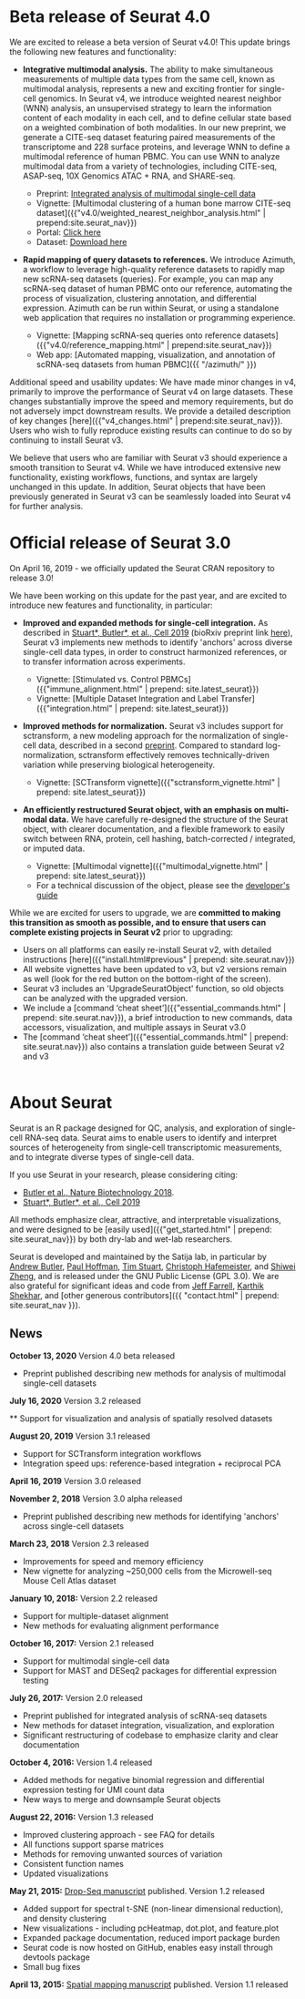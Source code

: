 # Beta release of Seurat 4.0

We are excited to release a beta version of Seurat v4.0! This update brings the following new features and functionality:

* **Integrative multimodal analysis.** The ability to make simultaneous measurements of multiple data types from the same cell, known as multimodal analysis, represents a new and exciting frontier for single-cell genomics. In Seurat v4, we introduce weighted nearest neighbor (WNN) analysis, an unsupervised strategy to learn the information content of each modality in each cell, and to define cellular state based on a weighted combination of both modalities.
    In our new preprint, we generate a CITE-seq dataset featuring paired measurements of the transcriptome and 228 surface proteins, and leverage WNN to define a multimodal reference of human PBMC. You can use WNN to analyze multimodal data from a variety of technologies, including CITE-seq, ASAP-seq, 10X Genomics ATAC + RNA, and SHARE-seq.

    - Preprint: [Integrated analysis of multimodal single-cell data](https://satijalab.org/v4preprint)
    - Vignette: [Multimodal clustering of a human bone marrow CITE-seq dataset]({{"v4.0/weighted_nearest_neighbor_analysis.html" | prepend:site.seurat_nav}})
    - Portal: [Click here](https://atlas.fredhutch.org/nygc/multimodal-pbmc/)
    - Dataset: [Download here](https://atlas.fredhutch.org/data/nygc/multimodal/pbmc_multimodal.h5seurat)

* **Rapid mapping of query datasets to references.** We introduce Azimuth, a workflow to leverage high-quality reference datasets to rapidly map new scRNA-seq datasets (queries). For example, you can map any scRNA-seq dataset of human PBMC onto our reference, automating the process of visualization, clustering annotation, and differential expression. Azimuth can be run within Seurat, or using a standalone web application that requires no installation or programming experience.

    - Vignette: [Mapping scRNA-seq queries onto reference datasets]({{"v4.0/reference_mapping.html" | prepend:site.seurat_nav}})
    - Web app: [Automated mapping, visualization, and annotation of scRNA-seq datasets from human PBMC]({{ "/azimuth/" }})

Additional speed and usability updates: We have made minor changes in v4, primarily to improve the performance of Seurat v4 on large datasets. These changes substantially improve the speed and memory requirements, but do not adversely impct downstream results. We provide a detailed description of key changes [here]({{"v4_changes.html" | prepend:site.seurat_nav}}). Users who wish to fully reproduce existing results can continue to do so by continuing to install Seurat v3.  

We believe that users who are familiar with Seurat v3 should experience a smooth transition to Seurat v4. While we have introduced extensive new functionality, existing workflows, functions, and syntax are largely unchanged in this update. In addition, Seurat objects that have been previously generated in Seurat v3 can be seamlessly loaded into Seurat v4 for further analysis.

# Official release of Seurat 3.0

On April 16, 2019 - we officially updated the Seurat CRAN repository to release 3.0! 

We have been working on this update for the past year, and are excited to introduce new features and functionality, in particular:

* **Improved and expanded methods for single-cell integration.**  As described in [Stuart\*, Butler\*, et al., Cell 2019](https://www.cell.com/cell/fulltext/S0092-8674(19)30559-8) (bioRxiv preprint link [here](https://www.biorxiv.org/content/10.1101/460147v1)), Seurat v3 implements new methods to identify 'anchors' across diverse single-cell data types, in order to construct harmonized references, or to transfer information across experiments.
    - Vignette: [Stimulated vs. Control PBMCs]({{"immune_alignment.html" | prepend: site.latest_seurat}})
    - Vignette: [Multiple Dataset Integration and Label Transfer]({{"integration.html" | prepend: site.latest_seurat}})

* **Improved methods for normalization.** Seurat v3 includes support for sctransform, a new modeling approach for the normalization of single-cell data, described in a second [preprint](https://www.biorxiv.org/content/10.1101/576827v2). Compared to standard log-normalization, sctransform effectively removes technically-driven variation while preserving biological heterogeneity.
    - Vignette: [SCTransform vignette]({{"sctransform_vignette.html" | prepend: site.latest_seurat}})

* **An efficiently restructured Seurat object, with an emphasis on multi-modal data.** We have carefully re-designed the structure of the Seurat object, with clearer documentation, and a flexible framework to easily switch between RNA, protein, cell hashing, batch-corrected / integrated, or imputed data. 
    - Vignette: [Multimodal vignette]({{"multimodal_vignette.html" | prepend: site.latest_seurat}})
    - For a technical discussion of the object, please see the [developer's guide](https://github.com/satijalab/seurat/wiki)

While we are excited for users to upgrade, we are **committed to making this transition as smooth as possible, and to ensure that users can complete existing projects in Seurat v2** prior to upgrading:
* Users on all platforms can easily re-install Seurat v2, with detailed instructions [here]({{"install.html#previous" | prepend: site.seurat.nav}})
* All website vignettes have been updated to v3, but v2 versions remain as well (look for the red button on the bottom-right of the screen).
* Seurat v3 includes an 'UpgradeSeuratObject' function, so old objects can be analyzed with the upgraded version.
* We include a [command ‘cheat sheet’]({{"essential_commands.html" | prepend: site.seurat.nav}}), a brief introduction to new commands, data accessors, visualization, and multiple assays in Seurat v3.0 
* The [command ‘cheat sheet’]({{"essential_commands.html" | prepend: site.seurat.nav}}) also contains a translation guide between Seurat v2 and v3
<br><br>


# About Seurat

Seurat is an R package designed for QC, analysis, and exploration of single-cell RNA-seq data. Seurat aims to enable users to identify and interpret sources of heterogeneity from single-cell transcriptomic measurements, and to integrate diverse types of single-cell data.

If you use Seurat in your research, please considering citing:

* [Butler et al., Nature Biotechnology 2018](https://www.nature.com/articles/nbt.4096). 
* [Stuart\*, Butler\*, et al., Cell 2019](https://www.cell.com/cell/fulltext/S0092-8674(19)30559-8)

All methods emphasize clear, attractive, and interpretable visualizations, and were designed to be [easily used]({{"get_started.html" | prepend: site.seurat_nav}}) by both dry-lab and wet-lab researchers.

Seurat is developed and maintained by the Satija lab, in particular by [Andrew Butler](mailto:abutler@nygenome.org), [Paul Hoffman](mailto:phoffman@nygenome.org), [Tim Stuart](mailto:tstuart@nygenome.org), [Christoph Hafemeister](mailto:chafemeister@nygenome.org), and [Shiwei Zheng](mailto:szheng@nygenome.org), and is released under the GNU Public License (GPL 3.0). We are also grateful for significant ideas and code from [Jeff Farrell](mailto:jfarrell@g.harvard.edu), [Karthik Shekhar](mailto:karthik@broadinstitute.org), and [other generous contributors]({{ "contact.html" | prepend: site.seurat_nav }}).


## News

**October 13, 2020** Version 4.0 beta released

* Preprint published describing new methods for analysis of multimodal single-cell datasets

**July 16, 2020** Version 3.2 released

** Support for visualization and analysis of spatially resolved datasets

**August 20, 2019** Version 3.1 released

* Support for SCTransform integration workflows
* Integration speed ups: reference-based integration + reciprocal PCA

**April 16, 2019** Version 3.0 released

**November 2, 2018** Version 3.0 alpha released

* Preprint published describing new methods for identifying 'anchors' across single-cell datasets

**March 23, 2018** Version 2.3 released

* Improvements for speed and memory efficiency
* New vignette for analyzing ~250,000 cells from the Microwell-seq Mouse Cell Atlas dataset

**January 10, 2018:** Version 2.2 released

* Support for multiple-dataset alignment
* New methods for evaluating alignment performance

**October 16, 2017:** Version 2.1 released

* Support for multimodal single-cell data
* Support for MAST and DESeq2 packages for differential expression testing

**July 26, 2017:** Version 2.0 released

* Preprint published for integrated analysis of scRNA-seq datasets
* New methods for dataset integration, visualization, and exploration
* Significant restructuring of codebase to emphasize clarity and clear documentation

**October 4, 2016:** Version 1.4 released

* Added methods for negative binomial regression and differential expression testing for UMI count data
* New ways to merge and downsample Seurat objects

**August 22, 2016:** Version 1.3 released

* Improved clustering approach - see FAQ for details
* All functions support sparse matrices
* Methods for removing unwanted sources of variation
* Consistent function names
* Updated visualizations

**May 21, 2015:**
[Drop-Seq manuscript](http://www.cell.com/cell/abstract/S0092-8674(15)00549-8) published. Version 1.2 released

* Added support for spectral t-SNE (non-linear dimensional reduction), and density clustering
* New visualizations - including pcHeatmap, dot.plot, and feature.plot
* Expanded package documentation, reduced import package burden
* Seurat code is now hosted on GitHub, enables easy install through devtools package
* Small bug fixes

**April 13, 2015:**
[Spatial mapping manuscript](http://www.nature.com/nbt/journal/vaop/ncurrent/full/nbt.3192.html) published. Version 1.1 released

<script>
    // taken from https://github.com/twbs/bootstrap/issues/2415#issuecomment-4589184
    $(function () {
       var activeTab = $('[href=' + location.hash + ']');
       activeTab && activeTab.tab('show');
    });
</script>
